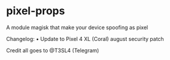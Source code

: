 # pixel-props
A module magisk that make your device spoofing as pixel

Changelog:
• Update to Pixel 4 XL (Coral) august security patch

Credit all goes to @T3SL4 (Telegram)
